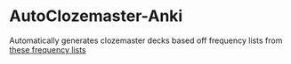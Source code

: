 # AutoClozemaster-Anki
Automatically generates clozemaster decks based off frequency lists from [these frequency lists](https://github.com/hermitdave/FrequencyWords)
